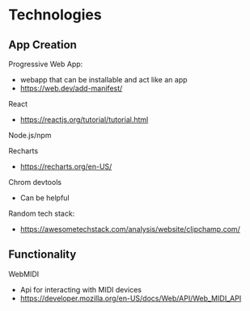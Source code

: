 # Technologies

## App Creation

Progressive Web App:

* webapp that can be installable and act like an app
* https://web.dev/add-manifest/

React

* https://reactjs.org/tutorial/tutorial.html

Node.js/npm

Recharts

* https://recharts.org/en-US/



Chrom devtools

* Can be helpful

Random tech stack:

* https://awesometechstack.com/analysis/website/clipchamp.com/



## Functionality

WebMIDI

* Api for interacting with MIDI devices
* https://developer.mozilla.org/en-US/docs/Web/API/Web_MIDI_API